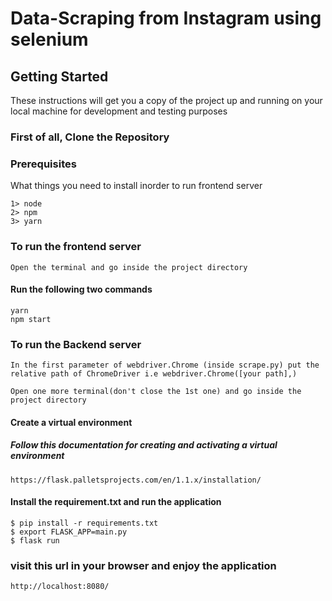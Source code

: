 # Data-Scraping from Instagram using selenium


## Getting Started
These instructions will get you a copy of the project up and running on your local machine for development and testing purposes

### First of all, Clone the Repository

### Prerequisites
What things you need to install inorder to run frontend server
```
1> node
2> npm
3> yarn
```
### To run the frontend server
```
Open the terminal and go inside the project directory
```
#### Run the following two commands
```
yarn
npm start
```
### To run the Backend server
```In the first parameter of webdriver.Chrome (inside scrape.py) put the relative path of ChromeDriver i.e webdriver.Chrome([your path],) ```
```
Open one more terminal(don't close the 1st one) and go inside the project directory
```
#### Create a virtual environment
##### Follow this documentation for creating and activating a virtual environment
```
https://flask.palletsprojects.com/en/1.1.x/installation/
```


#### Install the requirement.txt and run the application
```
$ pip install -r requirements.txt
$ export FLASK_APP=main.py
$ flask run
```

### visit this url in your browser and enjoy the application
```
http://localhost:8080/
```
